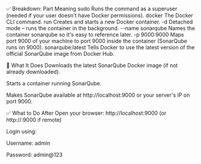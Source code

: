 ✅ Breakdown:
Part	Meaning
sudo	Runs the command as a superuser (needed if your user doesn't have Docker permissions).
docker	The Docker CLI command.
run	Creates and starts a new Docker container.
-d	Detached mode – runs the container in the background.
--name sonarqube	Names the container sonarqube so it's easy to reference later.
-p 9000:9000	Maps port 9000 of your machine to port 9000 inside the container (SonarQube runs on 9000).
sonarqube:latest	Tells Docker to use the latest version of the official SonarQube image from Docker Hub.

📌 What It Does
Downloads the latest SonarQube Docker image (if not already downloaded).

Starts a container running SonarQube.

Makes SonarQube available at http://localhost:9000 or your server's IP on port 9000.

✅ What to Do After
Open your browser:
http://localhost:9000 (or http://<your-EC2-IP>:9000 if remote)

Login using:

Username: admin

Password: admin@123

